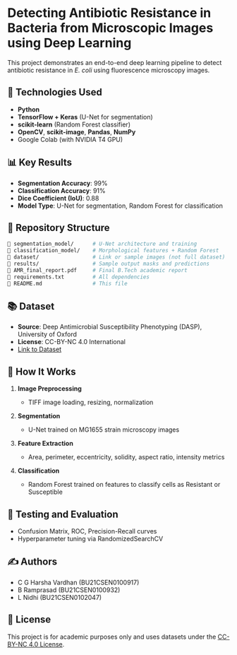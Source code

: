 # Detecting Antibiotic Resistance in Bacteria from Microscopic Images using Deep Learning

This project demonstrates an end-to-end deep learning pipeline to detect antibiotic resistance in *E. coli* using fluorescence microscopy images.

## 🧠 Technologies Used

- **Python**
- **TensorFlow + Keras** (U-Net for segmentation)
- **scikit-learn** (Random Forest classifier)
- **OpenCV**, **scikit-image**, **Pandas**, **NumPy**
- Google Colab (with NVIDIA T4 GPU)

## 📊 Key Results

- **Segmentation Accuracy**: 99%
- **Classification Accuracy**: 91%
- **Dice Coefficient (IoU)**: 0.88
- **Model Type**: U-Net for segmentation, Random Forest for classification

## 📁 Repository Structure

```bash
📁 segmentation_model/      # U-Net architecture and training
📁 classification_model/    # Morphological features + Random Forest
📁 dataset/                 # Link or sample images (not full dataset)
📁 results/                 # Sample output masks and predictions
📄 AMR_final_report.pdf     # Final B.Tech academic report
📄 requirements.txt         # All dependencies
📄 README.md                # This file
```

## 📚 Dataset

- **Source**: Deep Antimicrobial Susceptibility Phenotyping (DASP), University of Oxford  
- **License**: CC-BY-NC 4.0 International  
- [Link to Dataset](https://doi.org/10.1101/2022.12.08.22283219)

## 📌 How It Works

1. **Image Preprocessing**
   - TIFF image loading, resizing, normalization

2. **Segmentation**
   - U-Net trained on MG1655 strain microscopy images

3. **Feature Extraction**
   - Area, perimeter, eccentricity, solidity, aspect ratio, intensity metrics

4. **Classification**
   - Random Forest trained on features to classify cells as Resistant or Susceptible

## 🧪 Testing and Evaluation

- Confusion Matrix, ROC, Precision-Recall curves
- Hyperparameter tuning via RandomizedSearchCV

## ✍️ Authors

- C G Harsha Vardhan (BU21CSEN0100917)  
- B Ramprasad (BU21CSEN0100932)  
- L Nidhi (BU21CSEN0102047)

## 📄 License

This project is for academic purposes only and uses datasets under the [CC-BY-NC 4.0 License](https://creativecommons.org/licenses/by-nc/4.0/).
